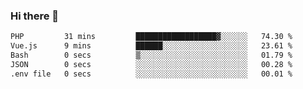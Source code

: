 ### Hi there 👋

<!--START_SECTION:waka-->

```txt
PHP         31 mins         ██████████████████▓░░░░░░   74.30 %
Vue.js      9 mins          ██████░░░░░░░░░░░░░░░░░░░   23.61 %
Bash        0 secs          ▒░░░░░░░░░░░░░░░░░░░░░░░░   01.79 %
JSON        0 secs          ░░░░░░░░░░░░░░░░░░░░░░░░░   00.28 %
.env file   0 secs          ░░░░░░░░░░░░░░░░░░░░░░░░░   00.01 %
```

<!--END_SECTION:waka-->

<!--
**Jonas-VanHaeken/Jonas-VanHaeken** is a ✨ _special_ ✨ repository because its `README.md` (this file) appears on your GitHub profile.

Here are some ideas to get you started:

- 🔭 I’m currently working on ...
- 🌱 I’m currently learning ...
- 👯 I’m looking to collaborate on ...
- 🤔 I’m looking for help with ...
- 💬 Ask me about ...
- 📫 How to reach me: ...
- 😄 Pronouns: ...
- ⚡ Fun fact: ...
-->
